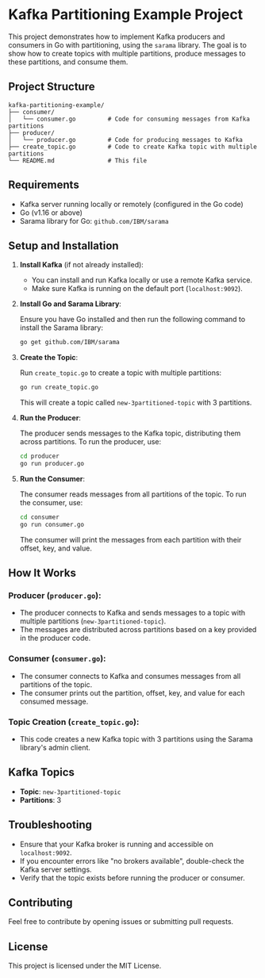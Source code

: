 
# Kafka Partitioning Example Project

This project demonstrates how to implement Kafka producers and consumers in Go with partitioning, using the `sarama` library. The goal is to show how to create topics with multiple partitions, produce messages to these partitions, and consume them.

## Project Structure

```
kafka-partitioning-example/
├── consumer/
│   └── consumer.go         # Code for consuming messages from Kafka partitions
├── producer/
│   └── producer.go         # Code for producing messages to Kafka
├── create_topic.go         # Code to create Kafka topic with multiple partitions
└── README.md               # This file
```

## Requirements

- Kafka server running locally or remotely (configured in the Go code)
- Go (v1.16 or above)
- Sarama library for Go: `github.com/IBM/sarama`

## Setup and Installation

1. **Install Kafka** (if not already installed):

   - You can install and run Kafka locally or use a remote Kafka service.
   - Make sure Kafka is running on the default port (`localhost:9092`).

2. **Install Go and Sarama Library**:

   Ensure you have Go installed and then run the following command to install the Sarama library:
   ```bash
   go get github.com/IBM/sarama
   ```

3. **Create the Topic**:

   Run `create_topic.go` to create a topic with multiple partitions:

   ```bash
   go run create_topic.go
   ```

   This will create a topic called `new-3partitioned-topic` with 3 partitions.

4. **Run the Producer**:

   The producer sends messages to the Kafka topic, distributing them across partitions. To run the producer, use:

   ```bash
   cd producer
   go run producer.go
   ```

5. **Run the Consumer**:

   The consumer reads messages from all partitions of the topic. To run the consumer, use:

   ```bash
   cd consumer
   go run consumer.go
   ```

   The consumer will print the messages from each partition with their offset, key, and value.

## How It Works

### Producer (`producer.go`):
- The producer connects to Kafka and sends messages to a topic with multiple partitions (`new-3partitioned-topic`).
- The messages are distributed across partitions based on a key provided in the producer code.

### Consumer (`consumer.go`):
- The consumer connects to Kafka and consumes messages from all partitions of the topic.
- The consumer prints out the partition, offset, key, and value for each consumed message.

### Topic Creation (`create_topic.go`):
- This code creates a new Kafka topic with 3 partitions using the Sarama library's admin client.

## Kafka Topics

- **Topic**: `new-3partitioned-topic`
- **Partitions**: 3

## Troubleshooting

- Ensure that your Kafka broker is running and accessible on `localhost:9092`.
- If you encounter errors like "no brokers available", double-check the Kafka server settings.
- Verify that the topic exists before running the producer or consumer.

## Contributing

Feel free to contribute by opening issues or submitting pull requests.

## License

This project is licensed under the MIT License.

